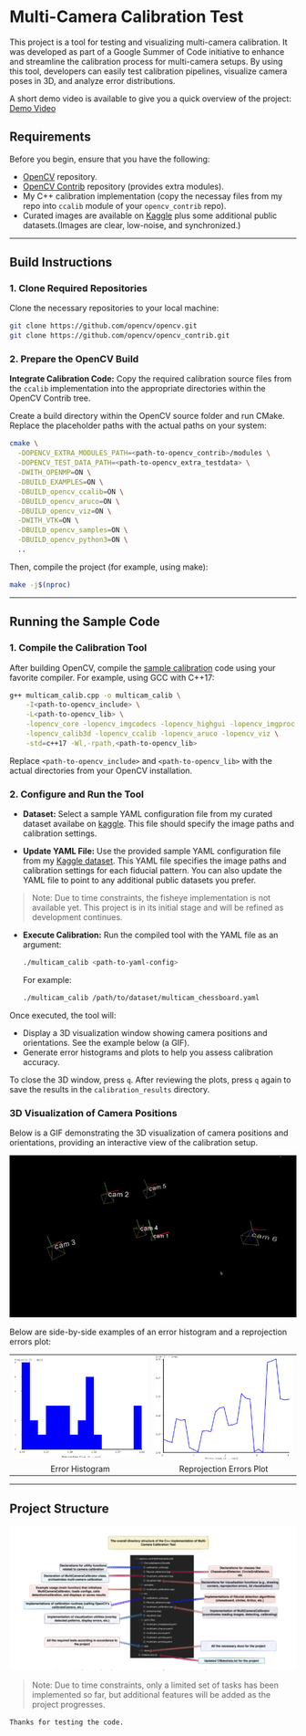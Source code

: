 # Multi-Camera Calibration Test

This project is a tool for testing and visualizing multi-camera calibration. It was developed as part of a Google Summer of Code initiative to enhance and streamline the calibration process for multi-camera setups. By using this tool, developers can easily test calibration pipelines, visualize camera poses in 3D, and analyze error distributions.

A short demo video is available to give you a quick overview of the project:
[Demo Video](#) <!-- Insert your demo video link here -->

## Requirements

Before you begin, ensure that you have the following:
- [OpenCV](https://github.com/opencv/opencv) repository.
- [OpenCV Contrib](https://github.com/opencv/opencv_contrib) repository (provides extra modules).
- My C++ calibration implementation (copy the necessay files from my repo into `ccalib` module of your `opencv_contrib` repo).
- Curated images are available on [Kaggle]() plus some additional public datasets.(Images are clear, low-noise, and synchronized.)

---

## Build Instructions

### 1. Clone Required Repositories

Clone the necessary repositories to your local machine:
```bash
git clone https://github.com/opencv/opencv.git
git clone https://github.com/opencv/opencv_contrib.git
```

### 2. Prepare the OpenCV Build

**Integrate Calibration Code:**
Copy the required calibration source files from the `ccalib` implementation into the appropriate directories within the OpenCV Contrib tree.

Create a build directory within the OpenCV source folder and run CMake. Replace the placeholder paths with the actual paths on your system:

```bash
cmake \
  -DOPENCV_EXTRA_MODULES_PATH=<path-to-opencv_contrib>/modules \
  -DOPENCV_TEST_DATA_PATH=<path-to-opencv_extra_testdata> \
  -DWITH_OPENMP=ON \
  -DBUILD_EXAMPLES=ON \
  -DBUILD_opencv_ccalib=ON \
  -DBUILD_opencv_aruco=ON \
  -DBUILD_opencv_viz=ON \
  -DWITH_VTK=ON \
  -DBUILD_opencv_samples=ON \
  -DBUILD_opencv_python3=ON \
  ..
```

Then, compile the project (for example, using make):
```bash
make -j$(nproc)
```

---

## Running the Sample Code

### 1. Compile the Calibration Tool

After building OpenCV, compile the [sample calibration](https://github.com/shyama7004/Multi-camera-calibration-test/blob/main/opencv_contrib/modules/ccalib/ccalib/samples/multicam_calib.cpp) code using your favorite compiler. For example, using GCC with C++17:
```bash
g++ multicam_calib.cpp -o multicam_calib \
    -I<path-to-opencv_include> \
    -L<path-to-opencv_lib> \
    -lopencv_core -lopencv_imgcodecs -lopencv_highgui -lopencv_imgproc \
    -lopencv_calib3d -lopencv_ccalib -lopencv_aruco -lopencv_viz \
    -std=c++17 -Wl,-rpath,<path-to-opencv_lib>
```
Replace `<path-to-opencv_include>` and `<path-to-opencv_lib>` with the actual directories from your OpenCV installation.

### 2. Configure and Run the Tool

- **Dataset:**
  Select a sample YAML configuration file from my  curated dataset availabe on [kaggle](). This file should specify the image paths and calibration settings.

- **Update YAML File:**
  Use the provided sample YAML configuration file from my [Kaggle dataset](). This YAML file specifies the image paths and calibration settings for each fiducial pattern. You can also update the YAML file to point to any additional public datasets you prefer.

> Note: Due to time constraints, the fisheye implementation is not available yet. This project is in its initial stage and will be refined as development continues.

- **Execute Calibration:**
  Run the compiled tool with the YAML file as an argument:
  ```bash
  ./multicam_calib <path-to-yaml-config>
  ```
  For example:
  ```bash
  ./multicam_calib /path/to/dataset/multicam_chessboard.yaml
  ```

Once executed, the tool will:

- Display a 3D visualization window showing camera positions and orientations. See the example below (a GIF).
- Generate error histograms and plots to help you assess calibration accuracy.

To close the 3D window, press `q`. After reviewing the plots, press `q` again to save the results in the `calibration_results` directory.

### 3D Visualization of Camera Positions

Below is a GIF demonstrating the 3D visualization of camera positions and orientations, providing an interactive view of the calibration setup.

![3d_viz](https://github.com/shyama7004/Multi-camera-calibration-test/blob/main/images/3d_viz.gif)

Below are side-by-side examples of an error histogram and a reprojection errors plot:

<table>
  <tr>
    <td><img src="https://github.com/shyama7004/Multi-camera-calibration-test/blob/main/images/cam1_histogram.png" width="400"></td>
    <td><img src="https://github.com/shyama7004/Multi-camera-calibration-test/blob/main/images/cam1_reprojErrors.png" width="400"></td>
  </tr>
  <tr>
    <td align="center">Error Histogram</td>
    <td align="center">Reprojection Errors Plot</td>
  </tr>
</table>

---

## Project Structure

<img src = https://github.com/shyama7004/Multi-camera-calibration-test/blob/main/images/directory_structure.png>

> Note: Due to time constraints, only a limited set of tasks has been implemented so far, but additional features will be added as the project progresses.

```
Thanks for testing the code.
```
